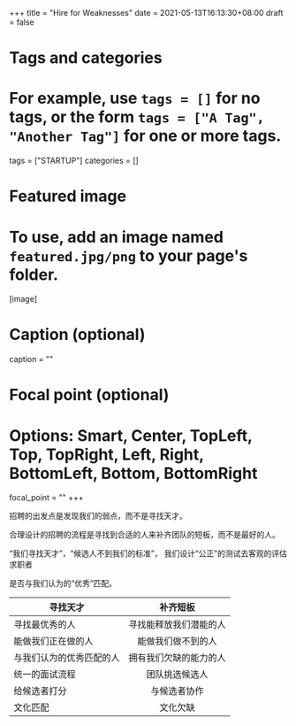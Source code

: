 +++
title = "Hire for Weaknesses"
date = 2021-05-13T16:13:30+08:00
draft = false

# Tags and categories
# For example, use `tags = []` for no tags, or the form `tags = ["A Tag", "Another Tag"]` for one or more tags.
tags = ["STARTUP"]
categories = []

# Featured image
# To use, add an image named `featured.jpg/png` to your page's folder. 
[image]
  # Caption (optional)
  caption = ""

  # Focal point (optional)
  # Options: Smart, Center, TopLeft, Top, TopRight, Left, Right, BottomLeft, Bottom, BottomRight
  focal_point = ""
+++


招聘的出发点是发现我们的弱点，而不是寻找天才。

合理设计的招聘的流程是寻找到合适的人来补齐团队的短板，而不是最好的人。

“我们寻找天才”，“候选人不到我们的标准”， 我们设计“公正”的测试去客观的评估求职者

是否与我们认为的“优秀”匹配。


|寻找天才        |         补齐短板|
| ------------- |:-------------:| 
| 寻找最优秀的人 | 寻找能释放我们潜能的人|
|能做我们正在做的人|能做我们做不到的人|
|与我们认为的优秀匹配的人|拥有我们欠缺的能力的人|
|统一的面试流程|团队挑选候选人|
|给候选者打分|  与候选者协作|
| 文化匹配|   文化欠缺|

